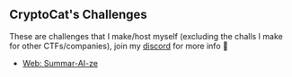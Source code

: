 ## CryptoCat's Challenges

These are challenges that I make/host myself (excluding the challs I make for other CTFs/companies), join my [discord](https://discord.cryptocat.me) for more info 💜

-   [Web: Summar-AI-ze](summaraize/summaraize.md)
